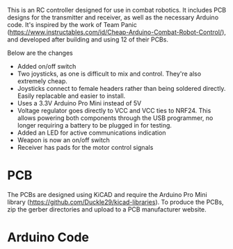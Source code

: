 This is an RC controller designed for use in combat robotics. It includes PCB designs for the transmitter and receiver, as well as the necessary Arduino code. It's inspired by the work of Team Panic (https://www.instructables.com/id/Cheap-Arduino-Combat-Robot-Control/), and developed after building and using 12 of their PCBs.

Below are the changes
* Added on/off switch
* Two joysticks, as one is difficult to mix and control. They're also extremely cheap.
* Joysticks connect to female headers rather than being soldered directly. Easily replacable and easier to install.
* Uses a 3.3V Arduino Pro Mini instead of 5V
* Voltage regulator goes directly to VCC and VCC ties to NRF24. This allows powering both components through the USB programmer, no longer requiring a battery to be plugged in for testing.
* Added an LED for active communications indication
* Weapon is now an on/off switch
* Receiver has pads for the motor control signals


# PCB
The PCBs are designed using KiCAD and require the Arduino Pro Mini library (https://github.com/Duckle29/kicad-libraries). To produce the PCBs, zip the gerber directories and upload to a PCB manufacturer website.

# Arduino Code
